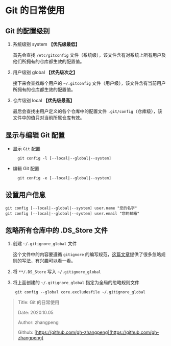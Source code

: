# Git 的日常使用

## Git 的配置级别

1. 系统级别 system **【优先级最低】**

   首先会查找 `/etc/gitconfig` 文件（系统级），该文件含有对系统上所有用户及他们所拥有的仓库都生效的配置值。

2. 用户级别 global **【优先级次之】**

   接下来会查找每个用户的 `~/.gitconfig` 文件（用户级），该文件含有当前用户所拥有的仓库都生效的配置值。

3. 仓库级别 local **【优先级最高】**

   最后会查找由用户定义的各个仓库中的配置文件 `.git/config`（仓库级），该文件中的值只对当前所属仓库有效。

## 显示与编辑 Git 配置

* 显示 `Git` 配置

  ```text
    git config -l [--local|--global|--system]
  ```

* 编辑 Git 配置

  ```text
    git config -e [--local|--global|--system]
  ```

## 设置用户信息

```text
git config [--local|--global|--system] user.name "您的名字"
git config [--local|--global|--system] user.email "您的邮箱"
```

## 忽略所有仓库中的 .DS\_Store 文件

1. 创建 `~/.gitignore_global` 文件

   这个文件中的内容要遵循 `gitignore` 的编写规范，[这篇文章](https://www.cnblogs.com/kevingrace/p/5690241.html)提供了很多忽略规则的写法，有兴趣可以看一看。

2. 将 `**/.DS_Store` 写入 `~/.gitignore_global`
3. 将上面创建的 `~/.gitignore_global` 指定为全局的忽略规则文件

   ```text
    git config --global core.excludesfile ~/.gitignore_global
   ```

> Title: Git 的日常使用
>
> Date: 2020.10.05
>
> Author: zhangpeng
>
> Github: [https://github.com/gh-zhangpeng](https://github.com/gh-zhangpeng)

